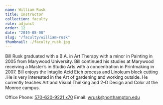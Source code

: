 ```yaml
---
name: William Rusk
title: Instructor
collection: faculty
role: adjunct
order: 12
date: "2019-05-08"
slug: "/faculty/william-rusk"
thumbnail: ./faculty_rusk.jpg
---
```


Bill Rusk graduated with a B.A. in Art Therapy with a minor in Painting in 2005 from Marywood University. Bill continued his studies at Marywood receiving a Master’s in Studio Arts with a concentration in Printmaking in 2007. Bill enjoys the Intaglio Acid Etch process and Linoleum block cutting .He is very interested in the Art of gardening and working outside. He currently teaches Art and Visual Thinking and 2-D Design and Color at the Monroe campus.

Office Phone: <a href="tel:570-620-9221">570-620-9221 x70</a>
Email: <a href="mailto:wrusk@northampton.edu">wrusk@northampton.edu</a>

